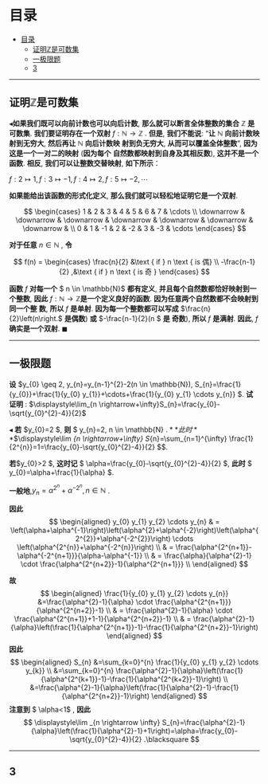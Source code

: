 # 目录
- [目录](#目录)
  - [证明$\mathbb{Z}$是可数集](#证明mathbbz是可数集)
  - [一极限题](#一极限题)
  - [3](#3)

---

##  证明$\mathbb{Z}$是可数集

$\blacktriangleleft$**如果我们既可以向前计数也可以向后计数**, **那么就可以断言全体整数的集合**  $\mathbb{Z}$  **是可数集**. **我们要证明存在一个双射**  $f: \mathbb{N} \rightarrow \mathbb{Z}$ . 
**但是**, **我们不能说**: “**让**  $\mathbb{N}$  **向前计数映射到无穷大**, **然后再让**  $\mathbb{N}$  **向后计数映** **射到负无穷大**, **从而可以覆盖全体整数**”, **因为这是一个一对二的映射** (**因为每个** **自然数都映射到自身及其相反数**), **这并不是一个函数**.
**相反**, **我们可以让整数交替映射**, **如下所示**：

$f: 2 \mapsto 1, f: 3 \mapsto-1, f: 4 \mapsto 2, f: 5 \mapsto-2, \cdots$

**如果能给出该函数的形式化定义**, **那么我们就可以轻松地证明它是一个双射**.

$$
\begin{cases}
1 & 2 & 3 & 4 & 5 & 6 & 7 & \cdots \\
\downarrow & \downarrow & \downarrow & \downarrow & \downarrow & \downarrow & \downarrow & \\
0 & 1 & -1 & 2 & -2 & 3 & -3 & \cdots
\end{cases}
$$

**对于任意**  $n \in \mathbb{N}$ , **令**

$$
f(n)  = 
\begin{cases} 
\frac{n}{2}  &\text { if } n \text { is 偶} \\
-\frac{n-1}{2}  ,&\text { if } n \text { is 奇 }
\end{cases}
$$ 

**函数**  $f$  **对每一个** $ n \in \mathbb{N}$  **都有定义**, **并且每个自然数都恰好映射到一个整数**, **因此** $f: \mathbb{N} \rightarrow \mathbb{Z}$**是一个定义良好的函数**. **因为任意两个自然数都不会映射到同一个整** **数**, **所以**  $f$  **是单射**. **因为每一个整数都可以写成**  $\frac{n}{2}\left(n\right.$  **是偶数**) **或**  $-\frac{n-1}{2}(n $ **是** **奇数**), **所以**  $f$  **是满射**. **因此**,  $f$  **确实是一个双射**.  $\blacksquare$
 




---

## 一极限题
**设**  $y_{0} \geq 2, y_{n}=y_{n-1}^{2}-2(n \in \mathbb{N}), S_{n}=\frac{1}{y_{0}}+\frac{1}{y_{0} y_{1}}+\cdots+\frac{1}{y_{0} y_{1} \cdots y_{n}} $. **试证明** :  $\displaystyle\lim_{n \rightarrow+\infty}S_{n}=\frac{y_{0}-\sqrt{y_{0}^{2}-4}}{2}$

$\blacktriangleleft$ **若**  $y_{0}=2 $, **则** $ y_{n}=2, n \in \mathbb{N} $. **此时**$$\displaystyle\lim _{n \rightarrow+\infty} S_{n}=\sum_{n=1}^{\infty} \frac{1}{2^{n}}=1=\frac{y_{0}-\sqrt{y_{0}^{2}-4}}{2} $$.

**若**$y_{0}>2 $, **这时记** $ \alpha=\frac{y_{0}-\sqrt{y_{0}^{2}-4}}{2} $, **此时** $ y_{0}=\alpha+\frac{1}{\alpha} $.

 **一般地**,$y_{n}=\alpha^{2^{n}}+\alpha^{-2^{n}}, n \in \mathbb{N}$ .

**因此**
$$
\begin{aligned}
y_{0} y_{1} y_{2} \cdots y_{n} & = \left(\alpha+\alpha^{-1}\right)\left(\alpha^{2}+\alpha^{-2}\right)\left(\alpha^{2^{2}}+\alpha^{-2^{2}}\right) \cdots  \left(\alpha^{2^{n}}+\alpha^{-2^{n}}\right)  \\
& = \frac{\alpha^{2^{n+1}}-\alpha^{-2^{n+1}}}{\alpha-\alpha^{-1}}  \\
& = \frac{\alpha}{\alpha^{2}-1} \cdot \frac{\alpha^{2^{n+2}}-1}{\alpha^{2^{n+1}}}  \\
\end{aligned}
$$ 

**故**
$$
\begin{aligned}
\frac{1}{y_{0} y_{1} y_{2} \cdots y_{n}} &=\frac{\alpha^{2}-1}{\alpha} \cdot \frac{\alpha^{2^{n+1}}}{\alpha^{2^{n+2}}-1} \\
& = \frac{\alpha^{2}-1}{\alpha} \cdot \frac{\alpha^{2^{n+1}}+1-1}{\alpha^{2^{n+2}}-1} \\
& = \frac{\alpha^{2}-1}{\alpha}\left(\frac{1}{\alpha^{2^{n+1}}-1}-\frac{1}{\alpha^{2^{n+2}}-1}\right)
\end{aligned}
$$
**因此**
$$
\begin{aligned}
S_{n} &=\sum_{k=0}^{n} \frac{1}{y_{0} y_{1} y_{2} \cdots y_{k}} \\
&=\sum_{k=0}^{n} \frac{\alpha^{2}-1}{\alpha}\left(\frac{1}{\alpha^{2^{k+1}}-1}-\frac{1}{\alpha^{2^{k+2}}-1}\right) \\
&=\frac{\alpha^{2}-1}{\alpha}\left(\frac{1}{\alpha^{2}-1}-\frac{1}{\alpha^{2^{n+2}}-1}\right)
\end{aligned}
$$
**注意到** $ \alpha<1$ , **因此**
$$
\displaystyle\lim _{n \rightarrow \infty} S_{n}=\frac{\alpha^{2}-1}{\alpha}\left(\frac{1}{\alpha^{2}-1}+1\right)=\alpha=\frac{y_{0}-\sqrt{y_{0}^{2}-4}}{2} .\blacksquare
$$

---

## 3
